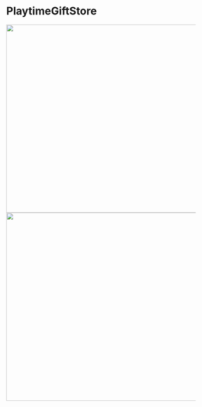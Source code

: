 # PlaytimeGiftStore
<img src="https://fly.namesbee.com/storage/2021/12/cute-name-for-shop-online.jpg?strip=all&lossy=1&webp=80&ssl=1" style="width:1200px;height:500px;">
<img src="https://fly.namesbee.com/storage/2021/12/online-shop-name.jpg?strip=all&lossy=1&webp=80&ssl=1" style="width:1200px;height:500px;">
